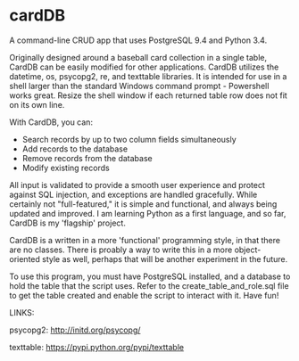 # cardDB
A command-line CRUD app that uses PostgreSQL 9.4 and Python 3.4.

Originally designed around a baseball card collection in a single table, CardDB can be easily modified for other applications. CardDB utilizes the datetime, os, psycopg2, re, and texttable libraries. It is intended for use in a shell larger than the standard Windows command prompt - Powershell works great. Resize the shell window if each returned table row does not fit on its own line.

With CardDB, you can:

- Search records by up to two column fields simultaneously
- Add records to the database
- Remove records from the database
- Modify existing records

All input is validated to provide a smooth user experience and protect against SQL injection, and exceptions are handled gracefully. While certainly not "full-featured," it is simple and functional, and always being updated and improved. I am learning Python as a first language, and so far, CardDB is my 'flagship' project.

CardDB is a written in a more 'functional' programming style, in that there are no classes. There is proably a way to write this in a more object-oriented style as well, perhaps that will be another experiment in the future.

To use this program, you must have PostgreSQL installed, and a database to hold the table that the script uses. Refer to the create_table_and_role.sql file to get the table created and enable the script to interact with it. Have fun!

LINKS:

psycopg2: http://initd.org/psycopg/

texttable: https://pypi.python.org/pypi/texttable
